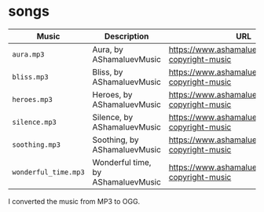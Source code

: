 # songs

Music               |Description                                            |URL
--------------------|-------------------------------------------------------|--------------------------------------------------------------------------------------
`aura.mp3`          |Aura, by AShamaluevMusic                               |<https://www.ashamaluevmusic.com/no-copyright-music>
`bliss.mp3`         |Bliss, by AShamaluevMusic                              |<https://www.ashamaluevmusic.com/no-copyright-music>
`heroes.mp3`        |Heroes, by AShamaluevMusic                             |<https://www.ashamaluevmusic.com/no-copyright-music>
`silence.mp3`       |Silence, by AShamaluevMusic                            |<https://www.ashamaluevmusic.com/no-copyright-music>
`soothing.mp3`      |Soothing, by AShamaluevMusic                           |<https://www.ashamaluevmusic.com/no-copyright-music>
`wonderful_time.mp3`|Wonderful time, by AShamaluevMusic                     |<https://www.ashamaluevmusic.com/no-copyright-music>

I converted the music from MP3 to OGG.
